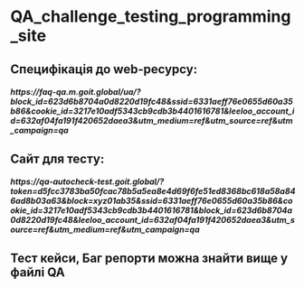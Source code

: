# QA_challenge_testing_programming_site
<h2>
  Специфікація до web-ресурсу:
<h5>
  https://faq-qa.m.goit.global/ua/?block_id=623d6b8704a0d8220d19fc48&ssid=6331aeff76e0655d60a35b86&cookie_id=3217e10adf5343cb9cdb3b4401616781&leeloo_account_id=632af04fa191f420652daea3&utm_medium=ref&utm_source=ref&utm_campaign=qa
  
<h2>
  Сайт для тесту:
  <h5>
  https://qa-autocheck-test.goit.global/?token=d5fcc3783ba50fcac78b5a5ea8e4d69f6fe51ed8368bc618a58a846ad8b03a63&block=xyz01ab35&ssid=6331aeff76e0655d60a35b86&cookie_id=3217e10adf5343cb9cdb3b4401616781&block_id=623d6b8704a0d8220d19fc48&leeloo_account_id=632af04fa191f420652daea3&utm_source=ref&utm_medium=ref&utm_campaign=qa
  
<h2>Тест кейси, Баг репорти можна знайти вище у файлі QA
  
  
  
  
  
